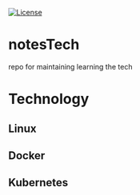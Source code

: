 [![License](https://img.shields.io/badge/License-Apache_2.0-blue.svg)](https://opensource.org/licenses/Apache-2.0)

# notesTech
repo for maintaining learning the tech

# Technology

## Linux

## Docker

## Kubernetes
 

